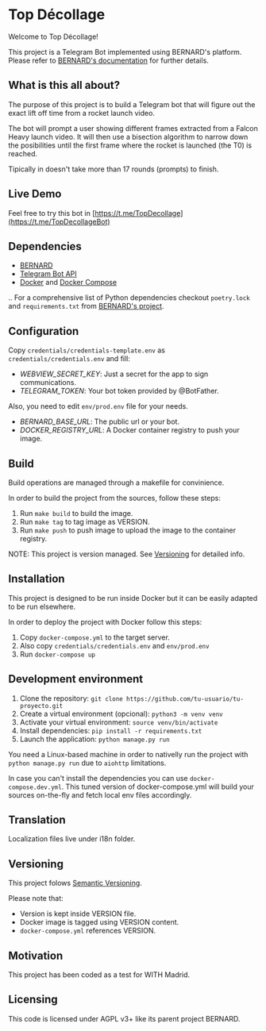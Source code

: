 # Top Décollage

Welcome to Top Décollage!

This project is a Telegram Bot implemented using BERNARD's platform. 
Please refer to [BERNARD's documentation](https://github.com/BernardFW/bernard) for further details.


## What is this all about?

The purpose of this project is to build a Telegram bot that will figure out the exact lift off time from a rocket launch video.

The bot will prompt a user showing different frames extracted from a Falcon Heavy launch video. It will then use a bisection algorithm to narrow down the posibilities until the first frame where the rocket is launched (the T0) is reached. 

Tipically in doesn't take more than 17 rounds (prompts) to finish.


## Live Demo

Feel free to try this bot in [https://t.me/TopDecollage](https://t.me/TopDecollageBot)


## Dependencies

- [BERNARD](https://github.com/BernardFW/bernard)
- [Telegram Bot API](https://core.telegram.org/bots/api)
- [Docker](https://docs.docker.com/) and [Docker Compose](https://docs.docker.com/compose/)

.. For a comprehensive list of Python dependencies checkout `poetry.lock` and `requirements.txt` from [BERNARD's project](https://github.com/BernardFW/bernard).


## Configuration

Copy `credentials/credentials-template.env` as `credentials/credentials.env` and fill:

- *WEBVIEW_SECRET_KEY*: Just a secret for the app to sign communications.
- *TELEGRAM_TOKEN*: Your bot token provided by @BotFather.

Also, you need to edit `env/prod.env` file for your needs.
- *BERNARD_BASE_URL*: The public url or your bot.
- *DOCKER_REGISTRY_URL*: A Docker container registry to push your image.


## Build

Build operations are managed through a makefile for convinience.

In order to build the project from the sources, follow these steps:

1. Run `make build` to build the image.
2. Run `make tag` to tag image as VERSION.
3. Run `make push` to push image to upload the image to the container registry.

NOTE: This project is version managed. See [Versioning](#versioning) for detailed info.


## Installation

This project is designed to be run inside Docker but it can be easily adapted to be run elsewhere. 

In order to deploy the project with Docker follow this steps:
1. Copy `docker-compose.yml` to the target server.
2. Also copy `credentials/credentials.env` and `env/prod.env`
3. Run `docker-compose up`


## Development environment

1. Clone the repository: `git clone https://github.com/tu-usuario/tu-proyecto.git`
2. Create a virtual environment (opcional): `python3 -m venv venv`
4. Activate your virtual environment: `source venv/bin/activate`
5. Install dependencies: `pip install -r requirements.txt`
6. Launch the application: `python manage.py run`

You need a Linux-based machine in order to nativelly run the project with `python manage.py run` due to `aiohttp` limitations.

In case you can't install the dependencies you can use `docker-compose.dev.yml`. This tuned version of docker-compose.yml will build your sources on-the-fly and fetch local env files accordingly.


## Translation

Localization files live under i18n folder.


## Versioning

This project folows [Semantic Versioning](https://semver.org).

Please note that:

- Version is kept inside VERSION file.
- Docker image is tagged using VERSION content.
- `docker-compose.yml` references VERSION. 

## Motivation

This project has been coded as a test for WITH Madrid.


## Licensing

This code is licensed under AGPL v3+ like its parent project BERNARD.